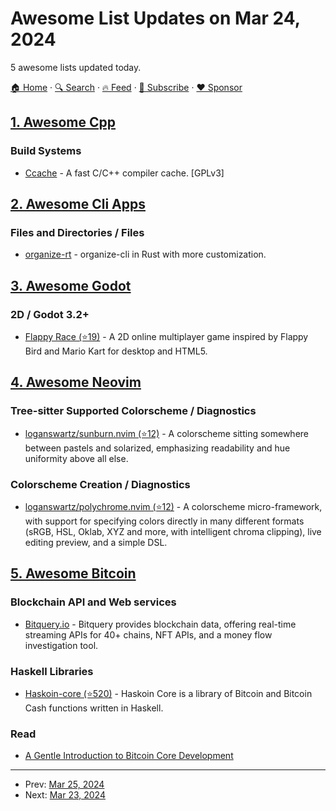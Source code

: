 # Awesome List Updates on Mar 24, 2024

5 awesome lists updated today.

[🏠 Home](/README.md) · [🔍 Search](https://www.trackawesomelist.com/search/) · [🔥 Feed](https://www.trackawesomelist.com/rss.xml) · [📮 Subscribe](https://trackawesomelist.us17.list-manage.com/subscribe?u=d2f0117aa829c83a63ec63c2f&id=36a103854c) · [❤️  Sponsor](https://github.com/sponsors/theowenyoung)



## [1. Awesome Cpp](/content/fffaraz/awesome-cpp/README.md)

### Build Systems

*   [Ccache](https://ccache.dev/) - A fast C/C++ compiler cache. \[GPLv3]

## [2. Awesome Cli Apps](/content/agarrharr/awesome-cli-apps/README.md)

### Files and Directories / Files

*   [organize-rt](https://gitlab.com/foxido/organize-rt) - organize-cli in Rust with more customization.

## [3. Awesome Godot](/content/godotengine/awesome-godot/README.md)

### 2D / Godot 3.2+

*   [Flappy Race (⭐19)](https://github.com/Jibby-Games/Flappy-Race) - A 2D online multiplayer game inspired by Flappy Bird and Mario Kart for desktop and HTML5.

## [4. Awesome Neovim](/content/rockerBOO/awesome-neovim/README.md)

### Tree-sitter Supported Colorscheme / Diagnostics

*   [loganswartz/sunburn.nvim (⭐12)](https://github.com/loganswartz/sunburn.nvim) - A colorscheme sitting somewhere between pastels and solarized, emphasizing readability and hue uniformity above all else.

### Colorscheme Creation / Diagnostics

*   [loganswartz/polychrome.nvim (⭐12)](https://github.com/loganswartz/polychrome.nvim) - A colorscheme micro-framework, with support for specifying colors directly in many different formats (sRGB, HSL, Oklab, XYZ and more, with intelligent chroma clipping), live editing preview, and a simple DSL.

## [5. Awesome Bitcoin](/content/igorbarinov/awesome-bitcoin/README.md)

### Blockchain API and Web services

*   [Bitquery.io](https://bitquery.io/) - Bitquery provides blockchain data, offering real-time streaming APIs for 40+ chains, NFT APIs, and a money flow investigation tool.

### Haskell Libraries

*   [Haskoin-core (⭐520)](https://github.com/haskoin/haskoin-core) - Haskoin Core is a library of Bitcoin and Bitcoin Cash functions written in Haskell.

### Read

*   [A Gentle Introduction to Bitcoin Core Development](https://medium.com/bitcoin-tech-talk/a-gentle-introduction-to-bitcoin-core-development-fdc95eaee6b8)

---

- Prev: [Mar 25, 2024](/content/2024/03/25/README.md)
- Next: [Mar 23, 2024](/content/2024/03/23/README.md)